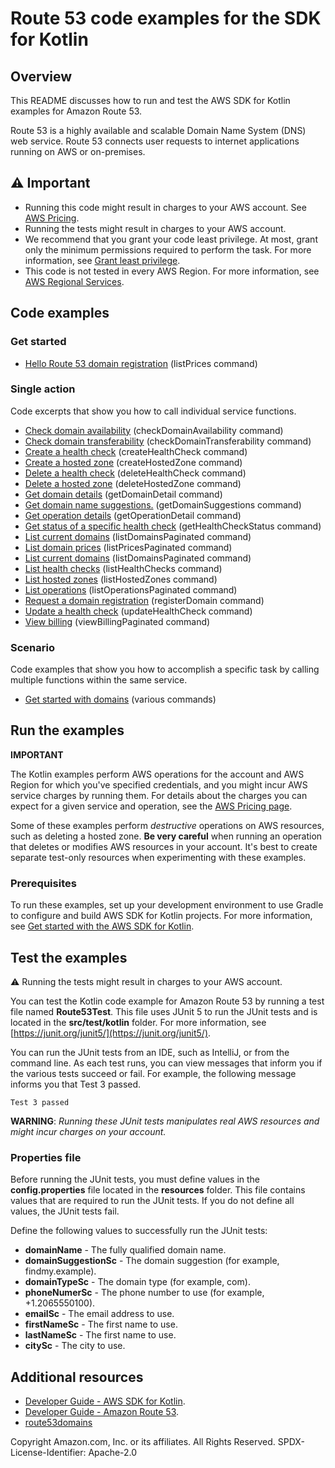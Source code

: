 # Route 53 code examples for the SDK for Kotlin

## Overview
This README discusses how to run and test the AWS SDK for Kotlin examples for Amazon Route 53.

Route 53 is a highly available and scalable Domain Name System (DNS) web service. Route 53 connects user requests to internet applications running on AWS or on-premises.

## ⚠️ Important
* Running this code might result in charges to your AWS account. See [AWS Pricing](https://aws.amazon.com/pricing/).
* Running the tests might result in charges to your AWS account.
* We recommend that you grant your code least privilege. At most, grant only the minimum permissions required to perform the task. For more information, see [Grant least privilege](https://docs.aws.amazon.com/IAM/latest/UserGuide/best-practices.html#grant-least-privilege). 
* This code is not tested in every AWS Region. For more information, see [AWS Regional Services](https://aws.amazon.com/about-aws/global-infrastructure/regional-product-services).

## Code examples

### Get started

- [Hello Route 53 domain registration](https://github.com/awsdocs/aws-doc-sdk-examples/blob/main/kotlin/services/route53/src/main/kotlin/com/kotlin/route/HelloRoute53.kt) (listPrices command)

### Single action

Code excerpts that show you how to call individual service functions.

- [Check domain availability](https://github.com/awsdocs/aws-doc-sdk-examples/blob/main/kotlin/services/route53/src/main/kotlin/com/kotlin/route/Route53Scenario.kt) (checkDomainAvailability command)
- [Check domain transferability](https://github.com/awsdocs/aws-doc-sdk-examples/blob/main/kotlin/services/route53/src/main/kotlin/com/kotlin/route/Route53Scenario.kt) (checkDomainTransferability command)
- [Create a health check](https://github.com/awsdocs/aws-doc-sdk-examples/blob/main/kotlin/services/route53/src/main/kotlin/com/kotlin/route/CreateHealthCheck.kt) (createHealthCheck command)
- [Create a hosted zone](https://github.com/awsdocs/aws-doc-sdk-examples/blob/main/kotlin/services/route53/src/main/kotlin/com/kotlin/route/CreateHostedZone.kt) (createHostedZone command)
- [Delete a health check](https://github.com/awsdocs/aws-doc-sdk-examples/blob/main/kotlin/services/route53/src/main/kotlin/com/kotlin/route/DeleteHealthCheck.kt) (deleteHealthCheck command)
- [Delete a hosted zone](https://github.com/awsdocs/aws-doc-sdk-examples/blob/main/kotlin/services/route53/src/main/kotlin/com/kotlin/route/DeleteHostedZone.kt) (deleteHostedZone command)
- [Get domain details](https://github.com/awsdocs/aws-doc-sdk-examples/blob/main/kotlin/services/route53/src/main/kotlin/com/kotlin/route/Route53Scenario.kt) (getDomainDetail command)
- [Get domain name suggestions.](https://github.com/awsdocs/aws-doc-sdk-examples/blob/main/kotlin/services/route53/src/main/kotlin/com/kotlin/route/Route53Scenario.kt) (getDomainSuggestions command)
- [Get operation details](https://github.com/awsdocs/aws-doc-sdk-examples/blob/main/kotlin/services/route53/src/main/kotlin/com/kotlin/route/Route53Scenario.kt) (getOperationDetail command)
- [Get status of a specific health check](https://github.com/awsdocs/aws-doc-sdk-examples/blob/main/kotlin/services/route53/src/main/kotlin/com/kotlin/route/GetHealthCheckStatus.kt) (getHealthCheckStatus command)
- [List current domains](https://github.com/awsdocs/aws-doc-sdk-examples/blob/main/kotlin/services/route53/src/main/kotlin/com/kotlin/route/Route53Scenario.kt) (listDomainsPaginated command)
- [List domain prices](https://github.com/awsdocs/aws-doc-sdk-examples/blob/main/kotlin/services/route53/src/main/kotlin/com/kotlin/route/Route53Scenario.kt) (listPricesPaginated command)
- [List current domains](https://github.com/awsdocs/aws-doc-sdk-examples/blob/main/kotlin/services/route53/src/main/kotlin/com/kotlin/route/Route53Scenario.kt) (listDomainsPaginated command)
- [List health checks](https://github.com/awsdocs/aws-doc-sdk-examples/blob/main/kotlin/services/route53/src/main/kotlin/com/kotlin/route/ListHealthChecks.kt) (listHealthChecks command)
- [List hosted zones](https://github.com/awsdocs/aws-doc-sdk-examples/blob/main/kotlin/services/route53/src/main/kotlin/com/kotlin/route/ListHostedZones.kt) (listHostedZones command)
- [List operations](https://github.com/awsdocs/aws-doc-sdk-examples/blob/main/kotlin/services/route53/src/main/kotlin/com/kotlin/route/Route53Scenario.kt) (listOperationsPaginated command)
- [Request a domain registration](https://github.com/awsdocs/aws-doc-sdk-examples/blob/main/kotlin/services/route53/src/main/kotlin/com/kotlin/route/Route53Scenario.kt) (registerDomain command)
- [Update a health check](https://github.com/awsdocs/aws-doc-sdk-examples/blob/main/kotlin/services/route53/src/main/kotlin/com/kotlin/route/UpdateHealthCheck.kt) (updateHealthCheck command)
- [View billing](https://github.com/awsdocs/aws-doc-sdk-examples/blob/main/kotlin/services/route53/src/main/kotlin/com/kotlin/route/Route53Scenario.kt) (viewBillingPaginated command)

### Scenario 

Code examples that show you how to accomplish a specific task by calling multiple functions within the same service.

- [Get started with domains](https://github.com/awsdocs/aws-doc-sdk-examples/blob/main/kotlin/services/route53/src/main/kotlin/com/kotlin/route/Route53Scenario.kt) (various commands)

## Run the examples

**IMPORTANT**

The Kotlin examples perform AWS operations for the account and AWS Region for which you've specified credentials, and you might incur AWS service charges by running them. For details about the charges you can expect for a given service and operation, see the [AWS Pricing page](https://aws.amazon.com/pricing/).

Some of these examples perform *destructive* operations on AWS resources, such as deleting a hosted zone. **Be very careful** when running an operation that deletes or modifies AWS resources in your account. It's best to create separate test-only resources when experimenting with these examples.

### Prerequisites

To run these examples, set up your development environment to use Gradle to configure and build AWS SDK for Kotlin projects. For more information, 
see [Get started with the AWS SDK for Kotlin](https://docs.aws.amazon.com/sdk-for-kotlin/latest/developer-guide/get-started.html). 

 ## Test the examples
 
 ⚠️ Running the tests might result in charges to your AWS account.

You can test the Kotlin code example for Amazon Route 53 by running a test file named **Route53Test**. This file uses JUnit 5 to run the JUnit tests and is located in the **src/test/kotlin** folder. For more information, see [https://junit.org/junit5/](https://junit.org/junit5/).

You can run the JUnit tests from an IDE, such as IntelliJ, or from the command line. As each test runs, you can view messages that inform you if the various tests succeed or fail. For example, the following message informs you that Test 3 passed.

	Test 3 passed

**WARNING**: _Running these JUnit tests manipulates real AWS resources and might incur charges on your account._

 ### Properties file

Before running the JUnit tests, you must define values in the **config.properties** file located in the **resources** folder. This file contains values that are required to run the JUnit tests. If you do not define all values, the JUnit tests fail.

Define the following values to successfully run the JUnit tests:

- **domainName** - The fully qualified domain name.
- **domainSuggestionSc** - The domain suggestion (for example, findmy.example).
- **domainTypeSc** - The domain type (for example, com).
- **phoneNumerSc** - The phone number to use (for example, +1.2065550100).
- **emailSc** - The email address to use.
- **firstNameSc** - The first name to use.
- **lastNameSc** - The first name to use.
- **citySc** - The city to use.

## Additional resources
* [Developer Guide - AWS SDK for Kotlin](https://docs.aws.amazon.com/sdk-for-kotlin/latest/developer-guide/home.html).
* [Developer Guide - Amazon Route 53](https://docs.aws.amazon.com/Route53/latest/DeveloperGuide/Welcome.html).
* [route53domains](https://sdk.amazonaws.com/kotlin/api/latest/route53domains/index.html)

Copyright Amazon.com, Inc. or its affiliates. All Rights Reserved. SPDX-License-Identifier: Apache-2.0
